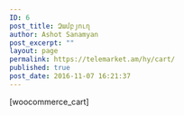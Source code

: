 ```yaml
---
ID: 6
post_title: Զամբյուղ
author: Ashot Sanamyan
post_excerpt: ""
layout: page
permalink: https://telemarket.am/hy/cart/
published: true
post_date: 2016-11-07 16:21:37
---
```

[woocommerce_cart]